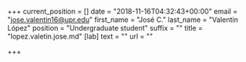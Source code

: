 +++
current_position = []
date = "2018-11-16T04:32:43+00:00"
email = "jose.valentin16@upr.edu"
first_name = "José C."
last_name = "Valentín López"
position = "Undergraduate student"
suffix = ""
title = "lopez.valetin.jose.md"
[lab]
text = ""
url = ""

+++
